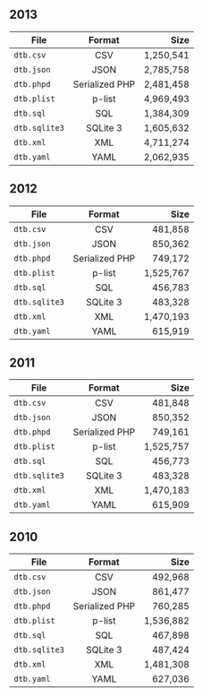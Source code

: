 ## 2013

| File          | Format         | Size      |
| ------------- |:--------------:| ---------:|
| `dtb.csv`     | CSV            | 1,250,541 |
| `dtb.json`    | JSON           | 2,785,758 |
| `dtb.phpd`    | Serialized PHP | 2,481,458 |
| `dtb.plist`   | p-list         | 4,969,493 |
| `dtb.sql`     | SQL            | 1,384,309 |
| `dtb.sqlite3` | SQLite 3       | 1,605,632 |
| `dtb.xml`     | XML            | 4,711,274 |
| `dtb.yaml`    | YAML           | 2,062,935 |

## 2012

| File          | Format         | Size      |
| ------------- |:--------------:| ---------:|
| `dtb.csv`     | CSV            |   481,858 |
| `dtb.json`    | JSON           |   850,362 |
| `dtb.phpd`    | Serialized PHP |   749,172 |
| `dtb.plist`   | p-list         | 1,525,767 |
| `dtb.sql`     | SQL            |   456,783 |
| `dtb.sqlite3` | SQLite 3       |   483,328 |
| `dtb.xml`     | XML            | 1,470,193 |
| `dtb.yaml`    | YAML           |   615,919 |

## 2011

| File          | Format         | Size      |
| ------------- |:--------------:| ---------:|
| `dtb.csv`     | CSV            |   481,848 |
| `dtb.json`    | JSON           |   850,352 |
| `dtb.phpd`    | Serialized PHP |   749,161 |
| `dtb.plist`   | p-list         | 1,525,757 |
| `dtb.sql`     | SQL            |   456,773 |
| `dtb.sqlite3` | SQLite 3       |   483,328 |
| `dtb.xml`     | XML            | 1,470,183 |
| `dtb.yaml`    | YAML           |   615,909 |

## 2010

| File          | Format         | Size      |
| ------------- |:--------------:| ---------:|
| `dtb.csv`     | CSV            |   492,968 |
| `dtb.json`    | JSON           |   861,477 |
| `dtb.phpd`    | Serialized PHP |   760,285 |
| `dtb.plist`   | p-list         | 1,536,882 |
| `dtb.sql`     | SQL            |   467,898 |
| `dtb.sqlite3` | SQLite 3       |   487,424 |
| `dtb.xml`     | XML            | 1,481,308 |
| `dtb.yaml`    | YAML           |   627,036 |


